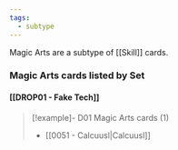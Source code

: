 ```yaml
---
tags:
  - subtype
---
```

Magic Arts are a subtype of [[Skill]] cards.


### Magic Arts cards listed by Set

#### [[DROP01 - Fake Tech]]  

> [!example]- D01 Magic Arts cards (1)
>  - [[0051 - Calcuusl|Calcuusl]]

